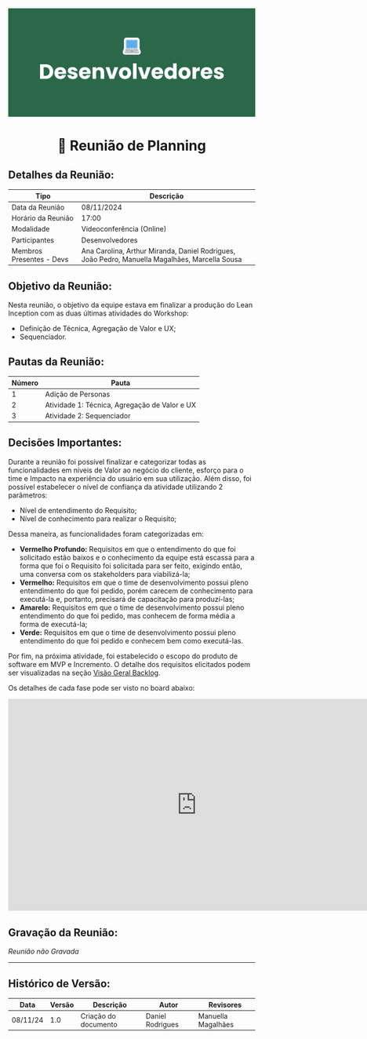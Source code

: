 #
![Banner Desenvolvedores](../../../../assets/BannerDesenvolvedores.png)

<div align="center">
<h1>🤝 Reunião de Planning </h1>
</div>

## Detalhes da Reunião:
| Tipo | Descrição                              |
|---- | --------------------------------------- |
| Data da Reunião | 08/11/2024 |
| Horário da Reunião | 17:00 |
| Modalidade | Videoconferência (Online) |
| Participantes | Desenvolvedores |
| Membros Presentes - Devs | Ana Carolina, Arthur Miranda, Daniel Rodrigues, João Pedro, Manuella Magalhães, Marcella Sousa |

## Objetivo da Reunião:
Nesta reunião, o objetivo da equipe estava em finalizar a produção do Lean Inception com as duas últimas atividades do Workshop:

- Definição de Técnica, Agregação de Valor e UX;
- Sequenciador.

## Pautas da Reunião:

| Número | Pauta |
| --- | ------ |
| 1 | Adição de Personas |
| 2 | Atividade 1: Técnica, Agregação de Valor e UX |
| 3 | Atividade 2: Sequenciador |

## Decisões Importantes:

Durante a reunião foi possível finalizar e categorizar todas as funcionalidades em níveis de Valor ao negócio do cliente, esforço para o time e Impacto na experiência do usuário em sua utilização. Além disso, foi possível estabelecer o nível de confiança da atividade utilizando 2 parâmetros:

- Nível de entendimento do Requisito;
- Nível de conhecimento para realizar o Requisito;

Dessa maneira, as funcionalidades foram categorizadas em:

- **Vermelho Profundo:** Requisitos em que o entendimento do que foi solicitado estão baixos e o conhecimento da equipe está escassa para a forma que foi o Requisito foi solicitada para ser feito, exigindo então, uma conversa com os stakeholders para viabilizá-la;
- **Vermelho:** Requisitos em que o time de desenvolvimento possui pleno entendimento do que foi pedido, porém carecem de conhecimento para executá-la e, portanto, precisará de capacitação para produzí-las;
- **Amarelo:** Requisitos em que o time de desenvolvimento possui pleno entendimento do que foi pedido, mas conhecem de forma média a forma de executá-la;
- **Verde:** Requisitos em que o time de desenvolvimento possui pleno entendimento do que foi pedido e conhecem bem como executá-las.

Por fim, na próxima atividade, foi estabelecido o escopo do produto de software em MVP e Incremento. O detalhe dos requisitos elicitados podem ser visualizadas na seção [Visão Geral Backlog](../../VisaoGeralBacklog.md).

Os detalhes de cada fase pode ser visto no board abaixo:

<iframe width="768" height="432" src="https://miro.com/app/live-embed/uXjVLJUh_Eo=/?moveToViewport=-4070,-1433,6705,2946&embedId=913005605696" frameborder="0" scrolling="no" allow="fullscreen; clipboard-read; clipboard-write" allowfullscreen></iframe>

## Gravação da Reunião:
_Reunião não Gravada_

---
## Histórico de Versão: 
| Data | Versão | Descrição | Autor | Revisores |
|---- | ------ | --------- | ----- | --------- |
| 08/11/24 | 1.0 | Criação do documento | Daniel Rodrigues | Manuella Magalhães |